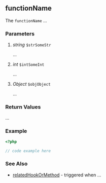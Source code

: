 functionName
----------------

The `functionName` ...


### Parameters ###

1. *string* `$strSomeStr`

	...

2. *int* `$intSomeInt`

	...

3. *Object* `$objObject`

	...


### Return Values ###

…


### Example ###

```php
<?php

// code example here

```


### See Also ###

- [relatedHookOrMethod](relatedHookOrMethod) - triggered when ...

